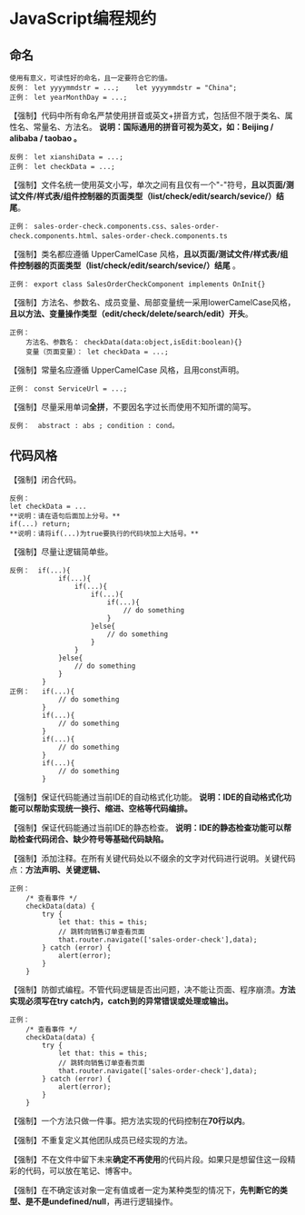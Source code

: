 # JavaScript编程规约

## 命名

    使用有意义，可读性好的命名，且一定要符合它的值。
    反例： let yyyymmdstr = ...;    let yyyymmdstr = "China";
    正例： let yearMonthDay = ...;

【强制】代码中所有命名严禁使用拼音或英文+拼音方式，包括但不限于类名、属性名、常量名、方法名。
**说明：国际通用的拼音可视为英文，如：Beijing / alibaba / taobao 。**

    反例： let xianshiData = ...;
    正例： let checkData = ...;

【强制】文件名统一使用英文小写，单次之间有且仅有一个"-"符号，**且以页面/测试文件/样式表/组件控制器的页面类型（list/check/edit/search/sevice/）结尾**。

    正例： sales-order-check.components.css、sales-order-check.components.html、sales-order-check.components.ts

【强制】类名都应遵循 UpperCamelCase 风格，**且以页面/测试文件/样式表/组件控制器的页面类型（list/check/edit/search/sevice/）结尾** 。

    正例： export class SalesOrderCheckComponent implements OnInit{}

【强制】方法名、参数名、成员变量、局部变量统一采用lowerCamelCase风格，**且以方法、变量操作类型（edit/check/delete/search/edit）开头**。

    正例：
        方法名、参数名： checkData(data:object,isEdit:boolean){}
        变量（页面变量）： let checkData = ...;

【强制】常量名应遵循 UpperCamelCase 风格，且用const声明。

    正例： const ServiceUrl = ...;

【强制】尽量采用单词**全拼**，不要因名字过长而使用不知所谓的简写。

    反例：  abstract : abs ; condition : cond。

## 代码风格

【强制】闭合代码。

    反例： 
    let checkData = ...      
    **说明：请在语句后面加上分号。**
    if(...) return;
    **说明：请将if(...)为true要执行的代码块加上大括号。**

【强制】尽量让逻辑简单些。

    反例：  if(...){
                if(...){
                    if(...){
                        if(...){
                            if(...){
                                // do something
                            }
                        }else{
                            // do something
                        }
                    }
                }else{
                    // do something
                }
            }
    正例：   if(...){
                // do something
            }
            if(...){
                // do something
            }
            if(...){
                // do something
            }
            if(...){
                // do something
            }

【强制】保证代码能通过当前IDE的自动格式化功能。
    **说明：IDE的自动格式化功能可以帮助实现统一换行、缩进、空格等代码编排。**

【强制】保证代码能通过当前IDE的静态检查。
    **说明：IDE的静态检查功能可以帮助检查代码闭合、缺少符号等基础代码缺陷。**

【强制】添加注释。在所有关键代码处以不缀余的文字对代码进行说明。关键代码点：**方法声明、关键逻辑、**

    正例：
        /* 查看事件 */
        checkData(data) {
            try {
                let that: this = this;
                // 跳转向销售订单查看页面
                that.router.navigate(['sales-order-check'],data);
            } catch (error) {
                alert(error);
            }
        }

【强制】防御式编程。不管代码逻辑是否出问题，决不能让页面、程序崩溃。**方法实现必须写在try catch内，catch到的异常错误或处理或输出。**

    正例：
        /* 查看事件 */
        checkData(data) {
            try {
                let that: this = this;
                // 跳转向销售订单查看页面
                that.router.navigate(['sales-order-check'],data);
            } catch (error) {
                alert(error);
            }
        }

【强制】一个方法只做一件事。把方法实现的代码控制在**70行以内**。

【强制】不重复定义其他团队成员已经实现的方法。

【强制】不在文件中留下未来**确定不再使用**的代码片段。如果只是想留住这一段精彩的代码，可以放在笔记、博客中。

【强制】在不确定该对象一定有值或者一定为某种类型的情况下，**先判断它的类型、是不是undefined/null**，再进行逻辑操作。